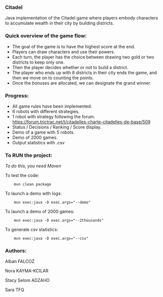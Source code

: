 ### Citadel
Java implementation of the Citadel game where players embody characters to accumulate wealth in their city by building districts.

### Quick overview of the game flow:
- The goal of the game is to have the highest score at the end.
- Players can draw characters and use their powers.
- Each turn, the player has the choice between drawing two gold or two districts to keep only one.
- Then the player decides whether or not to build a district.
- The player who ends up with 8 districts in their city ends the game, and then we move on to counting the points.
- Once the bonuses are allocated, we can designate the grand winner.

### Progress:
- All game rules have been implemented.
- 6 robots with different strategies.
- 1 robot with strategy following the forum. https://forum.trictrac.net/t/citadelles-charte-citadelles-de-base/509
- Status / Decisions / Ranking / Score display.
- Demo of a game with 5 robots.
- Demo of 2000 games.
- Output statistics with .csv

### To RUN the project:

*To do this, you need Maven*

To test the code:
  
        mvn clean package
   
To launch a demo with logs:

        mvn exec:java -D exec.args="--demo" 
  
To launch a demo of 2000 games:

        mvn exec:java -D exec.args="--2thousands"
  
To generate csv statistics:

        mvn exec:java -D exec.args="--csv" 
  
### Authors:
Alban FALCOZ

Nora KAYMA-KCILAR

Stacy Selom ADZAHO

Sara TFQ

